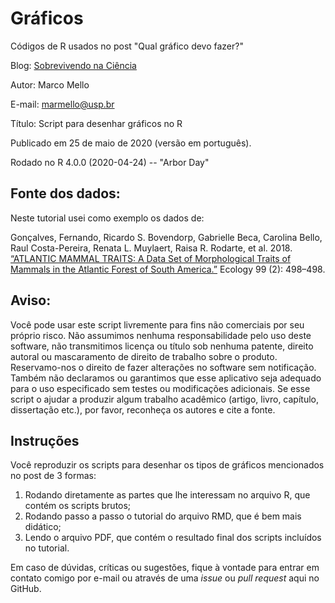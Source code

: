# Gráficos

Códigos de R usados no post "Qual gráfico devo fazer?"

Blog: [Sobrevivendo na Ciência](https://marcoarmello.wordpress.com)

Autor: Marco Mello

E-mail: marmello@usp.br 

Título: Script para desenhar gráficos no R

Publicado em 25 de maio de 2020 (versão em português).

Rodado no R 4.0.0 (2020-04-24) -- "Arbor Day"

## Fonte dos dados: 

Neste tutorial usei como exemplo os dados de:

Gonçalves, Fernando, Ricardo S. Bovendorp, Gabrielle Beca, Carolina Bello, Raul Costa-Pereira, Renata L. Muylaert, Raisa R. Rodarte, et al. 2018. [“ATLANTIC MAMMAL TRAITS: A Data Set of Morphological Traits of Mammals in the Atlantic Forest of South America.”](https://doi.org/10.1002/ecy.2106) Ecology 99 (2): 498–498.

## Aviso: 

Você pode usar este script livremente para fins não comerciais por seu próprio risco. Não assumimos nenhuma responsabilidade pelo uso deste software, não transmitimos licença ou título sob nenhuma patente, direito autoral ou mascaramento de direito de trabalho sobre o produto. Reservamo-nos o direito de fazer alterações no software sem notificação. Também não declaramos ou garantimos que esse aplicativo seja adequado para o uso especificado sem testes ou modificações adicionais. Se esse script o ajudar a produzir algum trabalho acadêmico (artigo, livro, capítulo, dissertação etc.), por favor, reconheça os autores e cite a fonte.

## Instruções

Você reproduzir os scripts para desenhar os tipos de gráficos mencionados no post de 3 formas:

1. Rodando diretamente as partes que lhe interessam no arquivo R, que contém os scripts brutos;
2. Rodando passo a passo o tutorial do arquivo RMD, que é bem mais didático;
3. Lendo o arquivo PDF, que contém o resultado final dos scripts incluídos no tutorial.

Em caso de dúvidas, críticas ou sugestões, fique à vontade para entrar em contato comigo por e-mail ou através de uma *issue* ou *pull request* aqui no GitHub.
